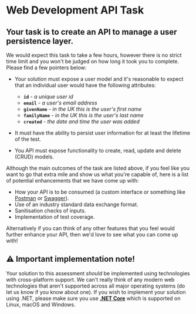 # Web Development API Task

## Your task is to create an API to manage a user persistence layer.

We would expect this task to take a few hours, however there is no strict time limit and you won't be judged on how long it took you to complete. Please find a few pointers below:

- Your solution must expose a user model and it's reasonable to expect that an individual user would have the following attributes:

  - **`id`** - _a unique user id_
  - **`email`** - _a user's email address_
  - **`givenName`** - _in the UK this is the user's first name_
  - **`familyName`** - _in the UK this is the user's last name_
  - **`created`** - _the date and time the user was added_

- It must have the ability to persist user information for at least the lifetime of the test.

- You API must expose functionality to create, read, update and delete (CRUD) models.

Although the main outcomes of the task are listed above, if you feel like you want to go that extra mile and show us what you're capable of, here is a list of potential enhancements that we have come up with:

- How your API is to be consumed (a custom interface or something like [Postman](https://www.getpostman.com/) or [Swagger](https://swagger.io/)).
- Use of an industry standard data exchange format.
- Sanitisation checks of inputs.
- Implementation of test coverage.

Alternatively if you can think of any other features that you feel would further enhance your API, then we'd love to see what you can come up with!

## ⚠ Important implementation note!

Your solution to this assessment _should_ be implemented using technologies with cross-platform support. We can't really think of any modern web technologies that aren't supported across all major operating systems (do let us know if you know about one). If you wish to implement your solution using .NET, please make sure you use **[.NET Core](https://www.microsoft.com/net)** which is supported on Linux, macOS and Windows.
